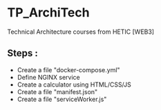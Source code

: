# TP_ArchiTech

Technical Architecture courses from HETIC [WEB3]

## Steps :

- Create a file "docker-compose.yml"
- Define NGINX service
- Create a calculator using HTML/CSS/JS
- Create a file "manifest.json"
- Create a file "serviceWorker.js"
